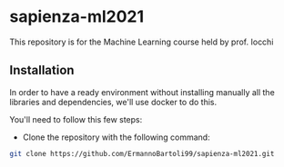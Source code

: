 # sapienza-ml2021
This repository is for the Machine Learning course held by prof. Iocchi

## Installation

In order to have a ready environment without installing manually all the libraries and dependencies, we'll use docker to do this.

You'll need to follow this few steps:

- Clone the repository with the following command:

```bash
git clone https://github.com/ErmannoBartoli99/sapienza-ml2021.git
```

